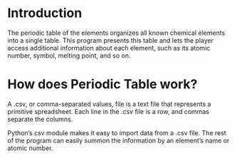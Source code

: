 # Introduction
The periodic table of the elements organizes all known chemical elements into a single table. This program presents this table and lets the player access additional information about each element, such as its atomic number, symbol, melting point, and so on. 

# How does Periodic Table work?
A .csv, or comma-separated values, file is a text file that represents a primitive spreadsheet. Each line in the .csv file is a row, and commas separate the columns.

Python’s csv module makes it easy to import data from a .csv file. The rest of the program can easily summon the information by an element’s name or atomic number.

